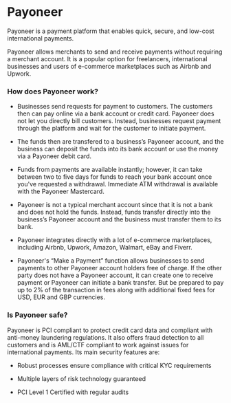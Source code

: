 # Payoneer

Payoneer is a payment platform that enables quick, secure, and low-cost international payments.

Payoneer allows merchants to send and receive payments without requiring a merchant account. It is a popular option for freelancers, international businesses and users of e-commerce marketplaces such as Airbnb and Upwork.

### How does Payoneer work?

- Businesses send requests for payment to customers. The customers then can pay online via a bank account or credit card. Payoneer does not let you directly bill customers. Instead, businesses request payment through the platform and wait for the customer to initiate payment.

- The funds then are transfered to a business’s Payoneer account, and the business can deposit the funds into its bank account or use the money via a Payoneer debit card.

- Funds from payments are available instantly; however, it can take between two to five days for funds to reach your bank account once you've requested a withdrawal. Immediate ATM withdrawal is available with the Payoneer Mastercard.

- Payoneer is not a typical merchant account since that it is not a bank and does not hold the funds. Instead, funds transfer directly into the business’s Payoneer account and the business must transfer them to its bank.

- Payoneer integrates directly with a lot of e-commerce marketplaces, including Airbnb, Upwork, Amazon, Walmart, eBay and Fiverr.

- Payoneer's “Make a Payment” function allows businesses to send payments to other Payoneer account holders free of charge. If the other party does not have a Payoneer account, it can create one to receive payment or Payoneer can initiate a bank transfer. But be prepared to pay up to 2% of the transaction in fees along with additional fixed fees for USD, EUR and GBP currencies.

### Is Payoneer safe?

Payoneer is PCI compliant to protect credit card data and compliant with anti-money laundering regulations. It also offers fraud detection to all customers and is AML/CTF compliant to work against issues for international payments. Its main security features are:

- Robust processes ensure compliance with critical KYC requirements

- Multiple layers of risk technology guaranteed

- PCI Level 1 Certified with regular audits
